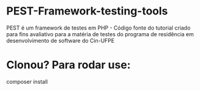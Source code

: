# PEST-Framework-testing-tools
 PEST é um framework de testes em PHP - Código fonte do tutorial criado para fins avaliativo para a matéria de testes do programa de residência em desenvolvimento de software do Cin-UFPE


# Clonou? Para rodar use:
composer install
